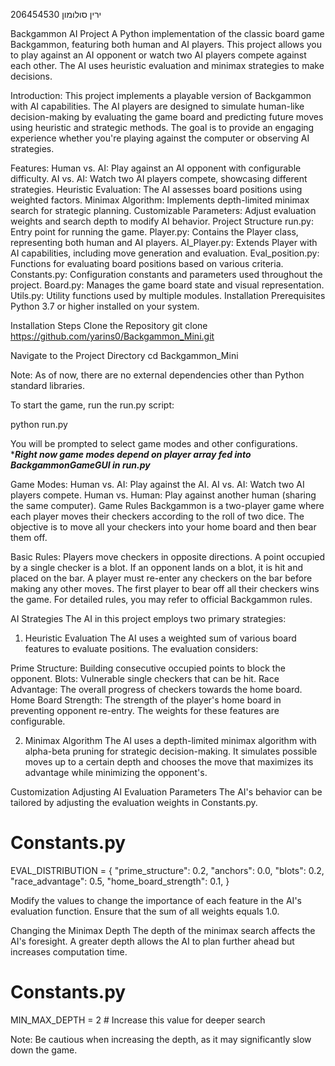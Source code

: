 ירין סולומון 206454530

Backgammon AI Project
A Python implementation of the classic board game Backgammon, featuring both human and AI players. This project allows you to play against an AI opponent or watch two AI players compete against each other. The AI uses heuristic evaluation and minimax strategies to make decisions.

Introduction:
This project implements a playable version of Backgammon with AI capabilities. The AI players are designed to simulate human-like decision-making by evaluating the game board and predicting future moves using heuristic and strategic methods. The goal is to provide an engaging experience whether you're playing against the computer or observing AI strategies.

Features:
Human vs. AI: Play against an AI opponent with configurable difficulty.
AI vs. AI: Watch two AI players compete, showcasing different strategies.
Heuristic Evaluation: The AI assesses board positions using weighted factors.
Minimax Algorithm: Implements depth-limited minimax search for strategic planning.
Customizable Parameters: Adjust evaluation weights and search depth to modify AI behavior.
Project Structure
run.py: Entry point for running the game.
Player.py: Contains the Player class, representing both human and AI players.
AI_Player.py: Extends Player with AI capabilities, including move generation and evaluation.
Eval_position.py: Functions for evaluating board positions based on various criteria.
Constants.py: Configuration constants and parameters used throughout the project.
Board.py: Manages the game board state and visual representation.
Utils.py: Utility functions used by multiple modules.
Installation
Prerequisites
Python 3.7 or higher installed on your system.

Installation Steps
Clone the Repository
git clone https://github.com/yarins0/Backgammon_Mini.git

Navigate to the Project Directory
cd Backgammon_Mini


Note: As of now, there are no external dependencies other than Python standard libraries.

To start the game, run the run.py script:

python run.py

You will be prompted to select game modes and other configurations.
****Right now game modes depend on player array fed into BackgammonGameGUI in run.py***

Game Modes:
Human vs. AI: Play against the AI.
AI vs. AI: Watch two AI players compete.
Human vs. Human: Play against another human (sharing the same computer).
Game Rules
Backgammon is a two-player game where each player moves their checkers according to the roll of two dice. The objective is to move all your checkers into your home board and then bear them off.

Basic Rules:
Players move checkers in opposite directions.
A point occupied by a single checker is a blot. If an opponent lands on a blot, it is hit and placed on the bar.
A player must re-enter any checkers on the bar before making any other moves.
The first player to bear off all their checkers wins the game.
For detailed rules, you may refer to official Backgammon rules.

AI Strategies
The AI in this project employs two primary strategies:

1. Heuristic Evaluation
The AI uses a weighted sum of various board features to evaluate positions. The evaluation considers:

Prime Structure: Building consecutive occupied points to block the opponent.
Blots: Vulnerable single checkers that can be hit.
Race Advantage: The overall progress of checkers towards the home board.
Home Board Strength: The strength of the player's home board in preventing opponent re-entry.
The weights for these features are configurable.

2. Minimax Algorithm
The AI uses a depth-limited minimax algorithm with alpha-beta pruning for strategic decision-making. It simulates possible moves up to a certain depth and chooses the move that maximizes its advantage while minimizing the opponent's.

Customization
Adjusting AI Evaluation Parameters
The AI's behavior can be tailored by adjusting the evaluation weights in Constants.py.

# Constants.py
EVAL_DISTRIBUTION = {
    "prime_structure": 0.2,
    "anchors": 0.0,
    "blots": 0.2,
    "race_advantage": 0.5,
    "home_board_strength": 0.1,
}


Modify the values to change the importance of each feature in the AI's evaluation function. Ensure that the sum of all weights equals 1.0.

Changing the Minimax Depth
The depth of the minimax search affects the AI's foresight. A greater depth allows the AI to plan further ahead but increases computation time.

# Constants.py
MIN_MAX_DEPTH = 2  # Increase this value for deeper search

Note: Be cautious when increasing the depth, as it may significantly slow down the game.

